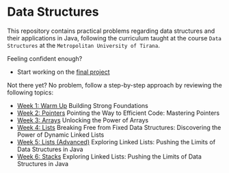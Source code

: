 # Data Structures

This repository contains practical problems regarding 
data structures and their applications in Java, following the curriculum taught at the course `Data Structures`
at the `Metropolitan University of Tirana`.

Feeling confident enough? 
- Start working on the [final project](https://github.com/evis-umt/umt_data_structures/tree/main/final_project)


Not there yet? No problem, follow a step-by-step approach by reviewing the following topics:

- [Week 1: Warm Up](https://github.com/evis-umt/umt_data_structures/tree/main/week1_warmup) Building Strong Foundations
- [Week 2: Pointers](https://github.com/evis-umt/umt_data_structures/tree/main/week2_pointers) Pointing the Way to Efficient Code: Mastering Pointers
- [Week 3: Arrays](https://github.com/evis-umt/umt_data_structures/tree/main/week3_arrays) Unlocking the Power of Arrays
- [Week 4: Lists](https://github.com/evis-umt/umt_data_structures/tree/main/week4_lists) Breaking Free from Fixed Data Structures: Discovering the Power of Dynamic Linked Lists
- [Week 5: Lists (Advanced)](https://github.com/evis-umt/umt_data_structures/tree/main/week5_lists_advanced) Exploring Linked Lists: Pushing the Limits of Data Structures in Java
- [Week 6: Stacks](https://github.com/evis-umt/umt_data_structures/tree/main/week5_lists_advanced) Exploring Linked Lists: Pushing the Limits of Data Structures in Java

